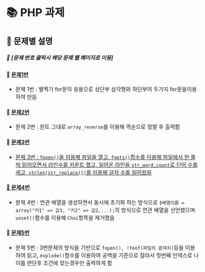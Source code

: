# :books: PHP 과제 
## :open_file_folder: 문제별 설명
##### :loudspeaker: [문제 번호 클릭시 해당 문제 웹 페이지로 이동]
#### :pushpin: <a href = "http://zetgi7dk5359.dothome.co.kr/11th_week/문제1번.php">문제1번</a>

* 문제 1번 : 별찍기 for문의 응용으로 상단부 삼각형와 하단부의 두가지 for문을이용하여 만듬

#### :pushpin: <a href = "http://zetgi7dk5359.dothome.co.kr/11th_week/문제2번.php">문제2번</a>

* 문제 2번 : 힌트 그대로 ```array_reverse```를 이용해 역순으로 정렬 후 출력함

#### :pushpin: <a href ="http://zetgi7dk5359.dothome.co.kr/11th_week/문제3번.php">문제3번</b>

* 문제 3번 : ```fopen()```을 이용해 파일을 열고, ```fgets()```함수를 이용해 파일에서 한 줄씩 읽어오면서 라인수를 카운트 했고, 일어온 라인을 ```str_word_count```로 단어 수를 세고, ```strlen(str_replace())```를 이용해 글자 수를 읽어왔음

#### :pushpin: <a href ="http://zetgi7dk5359.dothome.co.kr/11th_week/문제4번.php">문제4번</a>

* 문제 4번 : 연관 배열을 생성하면서 동시에 초기화 하는 방식으로 ```$배열이름 = array("키1" => 값1, "키2" => 값2,...);```의 방식으로 연관 배열을 선언했으며 ```unset()```함수를 이용해 ```Choi```항목을 제거했음

#### :pushpin: <a href = "http://zetgi7dk5359.dothome.co.kr/11th_week/문제5번.php">문제5번</a>

* 문제 5번 : 3번문제의 방식을 기반으로 ```fopen(), !feof(파일의 끝까지)```등을 이용하여 읽고, ```explode()```함수를 이용하여 공백을 기준으로 잘라서 첫번째 인덱스로 나이를 판단후 조건에 맞는경우만 출력하게 함